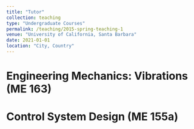 ```yaml
---
title: "Tutor"
collection: teaching
type: "Undergraduate Courses"
permalink: /teaching/2015-spring-teaching-1
venue: "University of California, Santa Barbara"
date: 2021-01-01
location: "City, Country"
---
```


Engineering Mechanics: Vibrations (ME 163)
===

Control System Design (ME 155a)
===

